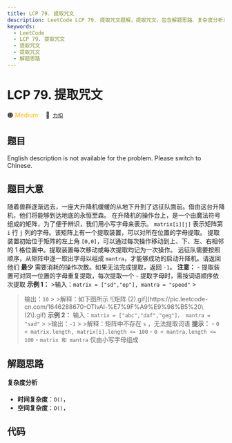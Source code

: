 ```yaml
---
title: LCP 79. 提取咒文
description: LeetCode LCP 79. 提取咒文题解，提取咒文，包含解题思路、复杂度分析以及完整的 JavaScript 代码实现。
keywords:
  - LeetCode
  - LCP 79. 提取咒文
  - 提取咒文
  - 提取咒文
  - 解题思路
---
```


# LCP 79. 提取咒文

🟠 <font color=#ffb800>Medium</font>&emsp; 🔗&ensp;[`力扣`](https://leetcode.cn/problems/kjpLFZ)

## 题目

English description is not available for the problem. Please switch to
Chinese.


## 题目大意

随着兽群逐渐远去，一座大升降机缓缓的从地下升到了远征队面前。借由这台升降机，他们将能够到达地底的永恒至森。
在升降机的操作台上，是一个由魔法符号组成的矩阵，为了便于辨识，我们用小写字母来表示。 `matrix[i][j]` 表示矩阵第 `i` 行 `j`
列的字母。该矩阵上有一个提取装置，可以对所在位置的字母提取。 提取装置初始位于矩阵的左上角 `[0,0]`，可以通过每次操作移动到上、下、左、右相邻的 1
格位置中。提取装置每次移动或每次提取均记为一次操作。 远征队需要按照顺序，从矩阵中逐一取出字母以组成 `mantra`，才能够成功的启动升降机。请返回他们
**最少** 需要消耗的操作次数。如果无法完成提取，返回 `-1`。 **注意：** \- 提取装置可对同一位置的字母重复提取，每次提取一个 \-
提取字母时，需按词语顺序依次提取 **示例 1：** >输入：`matrix = ["sd","ep"], mantra = "speed"` >
>输出：`10` > >解释：如下图所示 ![矩阵 (2).gif](https://pic.leetcode-
cn.com/1646288670-OTlvAl-%E7%9F%A9%E9%98%B5%20\\(2\\).gif) **示例 2：**
>输入：`matrix = ["abc","daf","geg"]， mantra = "sad"` > >输出：`-1` > >解释：矩阵中不存在 `s`
，无法提取词语 **提示：** \- `0 < matrix.length, matrix[i].length <= 100` \- `0 <
mantra.length <= 100` \- `matrix 和 mantra` 仅由小写字母组成


## 解题思路

#### 复杂度分析

- **时间复杂度**：`O()`，
- **空间复杂度**：`O()`，

## 代码

```javascript

```